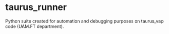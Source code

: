 # taurus_runner
Python suite created for automation and debugging purposes on taurus_vap code (UAM.FT department).

